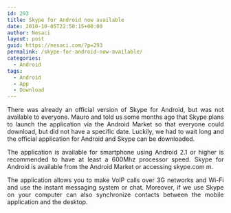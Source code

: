 ```yaml
---
id: 293
title: Skype for Android now available
date: 2010-10-05T22:50:15+00:00
author: Nesaci
layout: post
guid: https://nesaci.com/?p=293
permalink: /skype-for-android-now-available/
categories:
  - Android
tags:
  - Android
  - App
  - Download
---
```

<p style="text-align: justify;">
  There was already an official version of Skype for Android, but was not available to everyone. Mauro and told us some months ago that Skype plans to launch the application via the Android Market so that everyone could download, but did not have a specific date. Luckily, we had to wait long and the official application for Android and Skype can be downloaded.
</p>

<p style="text-align: justify;">
  The application is available for smartphone using Android 2.1 or higher is recommended to have at least a 600Mhz processor speed. Skype for Android is available from the Android Market or accessing skype.com m.
</p>

<p style="text-align: justify;">
  The application allows you to make VoIP calls over 3G networks and Wi-Fi and use the instant messaging system or chat. Moreover, if we use Skype on your computer can also synchronize contacts between the mobile application and the desktop.
</p>